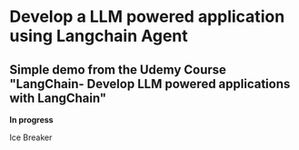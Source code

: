 # Develop a LLM powered application using Langchain Agent
## Simple demo from the Udemy Course "LangChain- Develop LLM powered applications with LangChain" 

**In progress**

Ice Breaker
